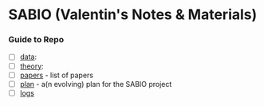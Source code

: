 # SABIO (Valentin's Notes & Materials)

### Guide to Repo

 - [ ] [data](/data): 
 - [ ] [theory](/theory):
 - [ ] [papers](/papers.md) - list of papers
 - [ ] [plan](/plan.md) - a(n evolving) plan for the SABIO project
 - [ ] [logs](/logs.md)
